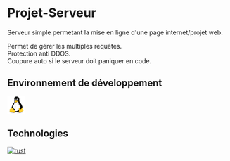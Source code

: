 # Projet-Serveur

Serveur simple permetant la mise en ligne d'une page internet/projet web.

Permet de gérer les multiples requêtes. <br />
Protection anti DDOS. <br />
Coupure auto si le serveur doit paniquer en code. <br />

## Environnement de développement

<p align="left">
<a href="https://www.linux.org/" target="_blank"> <img src="https://raw.githubusercontent.com/devicons/devicon/master/icons/linux/linux-original.svg" alt="linux" width="40" height="40"/> </a>
</p>

## Technologies

<p align="left">
<a href="https://www.rust-lang.org/" target="_blank"> <img src="https://www.vectorlogo.zone/logos/rust-lang/rust-lang-icon.svg" alt="rust" width="40" height="40"/></a>
</p>
